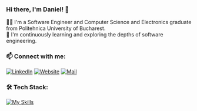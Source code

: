 ### Hi there, I'm Daniel! 👋

👨‍💻 I'm a Software Engineer and Computer Science and Electronics graduate from Politehnica University of Bucharest.   
🌱 I'm continuously learning and exploring the depths of software engineering.

### 📫 Connect with me:
[![LinkedIn](https://img.shields.io/badge/LinkedIn-0077B5?style=for-the-badge&logo=linkedin&logoColor=white)](https://www.linkedin.com/in/daniel-en3mydev/)
[![Website](https://img.shields.io/badge/website-000000?style=for-the-badge&logo=About.me&logoColor=white)](https://danielgheorghe.vercel.app/)
[![Mail](https://img.shields.io/badge/Gmail-D14836?style=for-the-badge&logo=gmail&logoColor=white)](mailto:danielgheorghedev@gmail.com)



### 🛠 Tech Stack:
[![My Skills](https://skillicons.dev/icons?i=nextjs,supabase,react,js,nodejs,express,mongodb,html,css,tailwind,c,cpp,flask,py,git,vscode,ps)](https://skillicons.dev)
